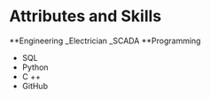 # Attributes and Skills
**Engineering 
_Electrician
_SCADA
**Programming
- SQL 
- Python
- C ++
- GitHub
